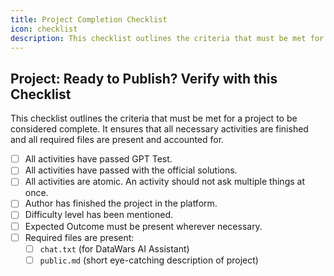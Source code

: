 ```yaml
---
title: Project Completion Checklist
icon: checklist
description: This checklist outlines the criteria that must be met for a project to be considered complete. It ensures that all necessary activities are finished and all required files are present and accounted for.
---
```


## Project: Ready to Publish? Verify with this Checklist

This checklist outlines the criteria that must be met for a project to be considered complete. It ensures that all necessary activities are finished and all required files are present and accounted for.

- [ ] All activities have passed GPT Test.
- [ ] All activities have passed with the official solutions.
- [ ] All activities are atomic. An activity should not ask multiple things at once.
- [ ] Author has finished the project in the platform.
- [ ] Difficulty level has been mentioned.
- [ ] Expected Outcome must be present wherever necessary.
- [ ] Required files are present:
  - [ ] `chat.txt` (for DataWars AI Assistant)
  - [ ] `public.md` (short eye-catching description of project)